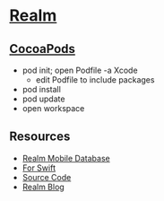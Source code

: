 # [Realm](https://realm.io/)

## [CocoaPods](https://cocoapods.org/)

- pod init; open Podfile -a Xcode
    - edit Podfile to include packages
- pod install
- pod update
- open workspace

## Resources

- [Realm Mobile Database](https://www.mongodb.com/realm/mobile/database)
- [For Swift](https://realm.io/docs/swift/latest)
- [Source Code](https://github.com/realm/realm-cocoa)
- [Realm Blog](https://realm.io/blog/page/2/)

